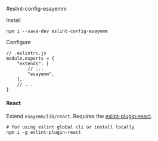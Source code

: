 #eslint-config-esayemm

Install

```
npm i --save-dev eslint-config-esayemm
```

Configure

```
// .eslintrc.js
module.exports = {
	"extends": [
		// ...
		"esayemm",
	],
	// ...
}
```

#### React

Extend `esayemm/lib/react`. Requires the [eslint-plugin-react](https://github.com/yannickcr/eslint-plugin-react).

```
# for using eslint global cli or install locally
npm i -g eslint-plugin-react
```
